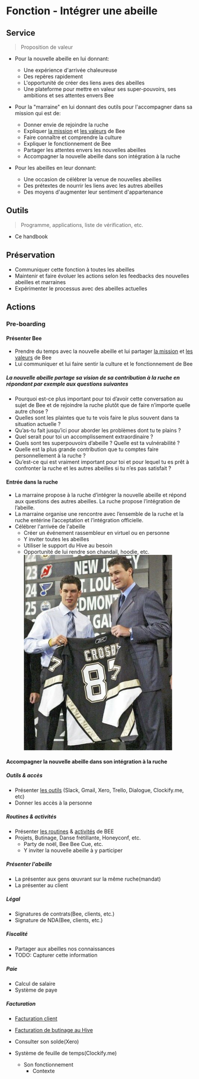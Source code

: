 # Fonction - Intégrer une abeille
## Service

> Proposition de valeur

- Pour la nouvelle abeille en lui donnant:
    - Une expérience d'arrivée chaleureuse 
    - Des repères rapidement
    - L'opportunité de créer des liens aves des abeilles  
    - Une plateforme pour mettre en valeur ses super-pouvoirs, ses ambitions et ses attentes envers Bee
    
  
- Pour la "marraine" en lui donnant des outils pour l'accompagner dans sa mission qui est de: 

    - Donner envie de rejoindre la ruche
    - Expliquer [la mission](../ressources/bee.md) et [les valeurs](../ressources/bee.md) de Bee
    - Faire connaître et comprendre la culture
    - Expliquer le fonctionnement de Bee
    - Partager les attentes envers les nouvelles abeilles
    - Accompagner la nouvelle abeille dans son intégration à la ruche

     
    
- Pour les abeilles en leur donnant:
    - Une occasion de célébrer la venue de nouvelles abeilles 
    - Des prétextes de nourrir les liens avec les autres abeilles
    - Des moyens d'augmenter leur sentiment d'appartenance
    

## Outils
> Programme, applications, liste de vérification, etc.
- Ce handbook


## Préservation

- Communiquer cette fonction à toutes les abeilles
- Maintenir et faire évoluer les actions selon les feedbacks des nouvelles abeilles et marraines
- Expérimenter le processus avec des abeilles actuelles


## Actions
### Pre-boarding

#### Présenter Bee
- Prendre du temps avec la nouvelle abeille et lui partager [la mission](../ressources/bee.md) et [les valeurs](../ressources/bee.md) de Bee
- Lui communiquer et lui faire sentir la culture et le fonctionnement de Bee
##### La nouvelle abeille partage sa vision de sa contribution à la ruche en répondant par exemple aux questions suivantes
- Pourquoi est-ce plus important pour toi d’avoir cette conversation au sujet de Bee et de rejoindre la ruche plutôt que de faire n’importe quelle autre chose ?
- Quelles sont les plaintes que tu te vois faire le plus souvent dans ta situation actuelle ?
- Qu’as-tu fait jusqu’ici pour aborder les problèmes dont tu te plains ?
- Quel serait pour toi un accomplissement extraordinaire ?
- Quels sont tes superpouvoirs d’abeille ? Quelle est ta vulnérabilité ?
- Quelle est la plus grande contribution que tu comptes faire personnellement à la ruche ?
- Qu’est-ce qui est vraiment important pour toi et pour lequel tu es prêt à confronter la ruche et les autres abeilles si tu n’es pas satisfait ?
#### Entrée dans la ruche 
- La marraine propose à la ruche d’intégrer la nouvelle abeille et répond aux questions des autres abeilles. La ruche propose l’intégration de l’abeille.  
- La marraine organise une rencontre avec l’ensemble de la ruche et la ruche entérine l’acceptation et l’intégration officielle.  
- Célébrer l'arrivée de l'abeille  
  * Créer un événement rassembleur en virtuel ou en personne
  * Y inviter toutes les abeilles
  * Utiliser le support du Hive au besoin
  * Opportunité de lui rendre son chandail, hoodie, etc.  
  <img src="../../assets/img/crosby_draft.jpeg" width="400"><br/>

#### Accompagner la nouvelle abeille dans son intégration à la ruche

##### Outils & accès
* Présenter [les outils](../ressources/outils.md) (Slack, Gmail, Xero, Trello, Dialogue, Clockify.me, etc) 
* Donner les accès à la personne

##### Routines & activités    
* Présenter [les routines](../ressources/routines.md) & [activités](../ressources/routines.md) de BEE
* Projets, Butinage, Danse frétillante, Honeyconf, etc.
    * Party de noël, Bee Bee Cue, etc.
    * Y inviter la nouvelle abeille à y participer

##### Présenter l'abeille

* La présenter aux gens œuvrant sur la même ruche(mandat)
* La présenter au client 

##### Légal

* Signatures de contrats(Bee, clients, etc.)   
* Signature de NDA(Bee, clients, etc.)

##### Fiscalité

* Partager aux abeilles nos connaissances
* TODO: Capturer cette information

##### Paie   
* Calcul de salaire
* Système de paye

##### Facturation
* [Facturation client](../ressources/administration/facturation.md)
* [Facturation de butinage au Hive](./saisir_ses_heures_de_butinage.md)
* Consulter son solde(Xero)

* Système de feuille de temps(Clockify.me)	
  * Son fonctionnement
    * Contexte 


   
        
         